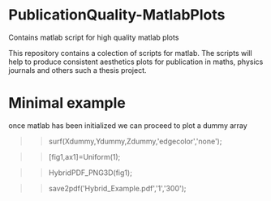 # PublicationQuality-MatlabPlots
Contains matlab script for high quality matlab plots


This repository contains a colection of scripts for matlab.
The scripts will help to produce consistent aesthetics plots
for publication in maths, physics journals and others such a thesis project.

# Minimal example

once matlab has been initialized we can proceed to plot a dummy array

>> surf(Xdummy,Ydummy,Zdummy,'edgecolor','none');

>> [fig1,ax1]=Uniform(1);

>> HybridPDF_PNG3D(fig1);

>> save2pdf('Hybrid_Example.pdf','1','300');
